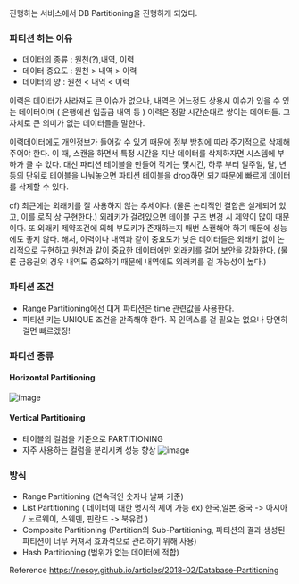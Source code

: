 진행하는 서비스에서 DB Partitioning을 진행하게 되었다. 

### 파티션 하는 이유

- 데이터의 종류 :  원천(?),내역, 이력
- 데이터 중요도 : 원천 > 내역 > 이력
- 데이터의 양 : 원천 < 내역 < 이력

이력은 데이터가 사라져도 큰 이슈가 없으나, 내역은 어느정도 상용시 이슈가 있을 수 있는 데이터이며 ( 은행에선 입출금 내역 등 ) 이력은 정말 시간순대로 쌓이는 데이터들. 그 자체로 큰 의미가 없는 데이터들을 말한다. 

이력데이터에도 개인정보가 들어갈 수 있기 때문에 정부 방침에 따라 주기적으로 삭제해 주어야 한다. 이 때, 스캔을 하면서 특정 시간을 지난 데이터를 삭제하자면 시스템에 부하가 클 수 있다. 대신 파티션 테이블을 만들어 작게는 몇시간, 하루 부터 일주일, 달, 년 등의 단위로 테이블을 나눠놓으면 파티션 테이블을 drop하면 되기때문에 빠르게 데이터를 삭제할 수 있다.   

cf) 최근에는 외래키를 잘 사용하지 않는 추세이다. (물론 논리적인 결합은 설계되어 있고, 이를 로직 상 구현한다.) 외래키가 걸려있으면 테이블 구조 변경 시 제약이 많이 때문이다. 또 외래키 제약조건에 의해 부모키가 존재하는지 매번 스캔해야 하기 때문에 성능에도 좋지 않다. 해서, 이력이나 내역과 같이 중요도가 낮은 데이터들은 외래키 없이 논리적으로 구현하고 원천과 같이 중요한 데이터에만 외래키를 걸어 보안을 강화한다. (물론 금융권의 경우 내역도 중요하기 때문에 내역에도 외래키를 걸 가능성이 높다.)


### 파티션 조건

- Range Partitioning에선 대게 파티션은 time 관련값을 사용한다. 
- 파티션 키는 UNIQUE 조건을 만족해야 한다. 꼭 인덱스를 걸 필요는 없으나 당연히 걸면 빠르겠징!


### 파티션 종류

#### Horizontal Partitioning
![image](https://user-images.githubusercontent.com/45115557/172708980-113cb867-053b-4be1-b522-dcaeee9b1e17.png)


#### Vertical Partitioning

* 테이블의 컬럼을 기준으로 PARTITIONING
* 자주 사용하는 컬럼을 분리시켜 성능 향상
![image](https://user-images.githubusercontent.com/45115557/172709046-e16b5977-1379-489b-8d43-63821f276cd8.png)


### 방식

* Range Partitioning (연속적인 숫자나 날짜 기준)
* List Partitioning ( 데이터에 대한 명시적 제어 가능 ex) 한국,일본,중국 -> 아시아 / 노르웨이, 스웨덴, 핀란드 -> 북유럽 )
* Composite Partitioning (Partition의 Sub-Partitioning, 파티션의 결과 생성된 파티션이 너무 커져서 효과적으로 관리하기 위해 사용)
* Hash Partitioning (범위가 없는 데이터에 적합) 

Reference
https://nesoy.github.io/articles/2018-02/Database-Partitioning
